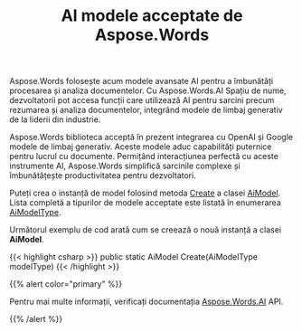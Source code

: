 ﻿---
title: AI modele acceptate de Aspose.Words
second_title: Aspose.Words pentru .NET
articleTitle: Modele Suportate AI
linktitle: Modele Suportate AI
type: docs
weight: 10
description: "Aspose.Words pentru .NET acceptă OpenAI și Google AI modele pentru rezumarea și traducerea documentelor. Utilizați Aspose.Words cu Gpt-4o, GPT-4o mini, GPT-4 Turbo, GPT - 3.5 Turbo, Gemeni 1.5 Flash, Gemeni 1.5 Flash-8b, Gemeni 1.5 Pro."
url: /ro/net/supported-ai-models/
timestamp: 2024-11-26-12-00-00
---

Aspose.Words folosește acum modele avansate AI pentru a îmbunătăți procesarea și analiza documentelor. Cu Aspose.Words.AI Spațiu de nume, dezvoltatorii pot accesa funcții care utilizează AI pentru sarcini precum rezumarea și analiza documentelor, integrând modele de limbaj generativ de la liderii din industrie.

Aspose.Words biblioteca acceptă în prezent integrarea cu OpenAI și Google modele de limbaj generativ. Aceste modele aduc capabilități puternice pentru lucrul cu documente. Permițând interacțiunea perfectă cu aceste instrumente AI, Aspose.Words simplifică sarcinile complexe și îmbunătățește productivitatea pentru dezvoltatori.

Puteți crea o instanță de model folosind metoda [Create](https://reference.aspose.com/words/net/aspose.words.ai/aimodel/create/) a clasei [AiModel](https://reference.aspose.com/words/net/aspose.words.ai/aimodel/). Lista completă a tipurilor de modele acceptate este listată în enumerarea [AiModelType](https://reference.aspose.com/words/net/aspose.words.ai/aimodeltype/).

Următorul exemplu de cod arată cum se creează o nouă instanță a clasei **AiModel**.

{{< highlight csharp >}}
public static AiModel Create(AiModelType modelType)
{{< /highlight >}}

{{% alert color="primary" %}}

Pentru mai multe informații, verificați documentația [Aspose.Words.AI](https://reference.aspose.com/words/net/aspose.words.ai/) API.

{{% /alert %}}